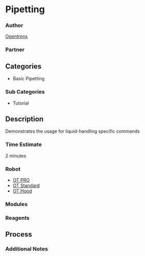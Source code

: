 # Pipetting

### Author
[Opentrons](opentrons.com)

### Partner

## Categories
* Basic Pipetting

### Sub Categories
* Tutorial

## Description
Demonstrates the usage for liquid-handling specific commands

### Time Estimate
2 minutes

### Robot
* [OT PRO](https://opentrons.com/ot-one-pro)
* [OT Standard](https://opentrons.com/ot-one-standard)  
* [OT Hood](https://opentrons.com/ot-one-hood) 

### Modules

### Reagents

## Process

### Additional Notes